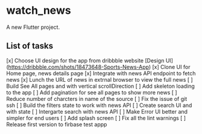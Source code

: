 # watch_news

A new Flutter project.

## List of tasks

[x] Choose UI design for the app from dribbble website
[Design UI] (https://dribbble.com/shots/18473648-Sports-News-App)
[x] Clone UI for Home page, news details page
[x] Integrate with news API endpoint to fetch news
[x] Lunch the URL of news in extrnal browser to view the full news
[ ] Build See All pages and with vertical scrollDirection
[ ] Add skeleton loading to the app
[ ] Add pagination for see all pages to show more news
[ ] Reduce number of charcters in name of the source
[ ] Fix the issue of git ssh
[ ] Build the filters state to work with news API
[ ] Create search UI and with state
[ ] Intergarte search with news API
[ ] Make Error UI better and simpler for end users
[ ] Add splash screen
[ ] Fix all the lint warnings
[ ] Release first version to firbase test appp
